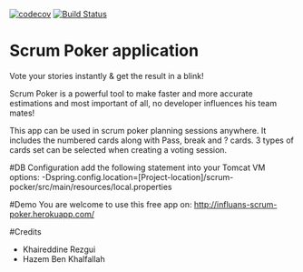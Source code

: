 [![codecov](https://codecov.io/gh/Hazem-Ben-Khalfallah/scrum-poker-planning/branch/master/graph/badge.svg)](https://codecov.io/gh/Hazem-Ben-Khalfallah/scrum-poker-planning) [![Build Status](https://travis-ci.org/Hazem-Ben-Khalfallah/scrum-poker-planning.svg?branch=master)](https://travis-ci.org/Hazem-Ben-Khalfallah/scrum-poker-planning)

# Scrum Poker application
Vote your stories instantly & get the result in a blink!

Scrum Poker is a powerful tool to make faster and more accurate estimations and most important of all, no developer influences his team mates!

This app can be used in scrum poker planning sessions anywhere. It includes the numbered cards along with Pass, break and ? cards. 3 types of cards set can be selected when creating a voting session.

#DB Configuration
add the following statement into your Tomcat VM options:
-Dspring.config.location=[Project-location]/scrum-pocker/src/main/resources/local.properties

#Demo
You are welcome to use this free app on: 
http://influans-scrum-poker.herokuapp.com/

#Credits
- Khaireddine Rezgui
- Hazem Ben Khalfallah
